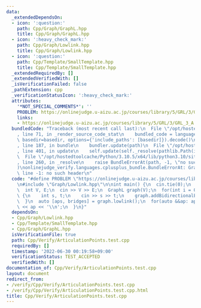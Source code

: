 ```yaml
---
data:
  _extendedDependsOn:
  - icon: ':question:'
    path: Cpp/Graph/GraphL.hpp
    title: Cpp/Graph/GraphL.hpp
  - icon: ':heavy_check_mark:'
    path: Cpp/Graph/Lowlink.hpp
    title: Cpp/Graph/Lowlink.hpp
  - icon: ':question:'
    path: Cpp/Template/SmallTemplate.hpp
    title: Cpp/Template/SmallTemplate.hpp
  _extendedRequiredBy: []
  _extendedVerifiedWith: []
  _isVerificationFailed: false
  _pathExtension: cpp
  _verificationStatusIcon: ':heavy_check_mark:'
  attributes:
    '*NOT_SPECIAL_COMMENTS*': ''
    PROBLEM: https://onlinejudge.u-aizu.ac.jp/courses/library/5/GRL/3/GRL_3_A
    links:
    - https://onlinejudge.u-aizu.ac.jp/courses/library/5/GRL/3/GRL_3_A
  bundledCode: "Traceback (most recent call last):\n  File \"/opt/hostedtoolcache/Python/3.10.5/x64/lib/python3.10/site-packages/onlinejudge_verify/documentation/build.py\"\
    , line 71, in _render_source_code_stat\n    bundled_code = language.bundle(stat.path,\
    \ basedir=basedir, options={'include_paths': [basedir]}).decode()\n  File \"/opt/hostedtoolcache/Python/3.10.5/x64/lib/python3.10/site-packages/onlinejudge_verify/languages/cplusplus.py\"\
    , line 187, in bundle\n    bundler.update(path)\n  File \"/opt/hostedtoolcache/Python/3.10.5/x64/lib/python3.10/site-packages/onlinejudge_verify/languages/cplusplus_bundle.py\"\
    , line 401, in update\n    self.update(self._resolve(pathlib.Path(included), included_from=path))\n\
    \  File \"/opt/hostedtoolcache/Python/3.10.5/x64/lib/python3.10/site-packages/onlinejudge_verify/languages/cplusplus_bundle.py\"\
    , line 260, in _resolve\n    raise BundleErrorAt(path, -1, \"no such header\"\
    )\nonlinejudge_verify.languages.cplusplus_bundle.BundleErrorAt: Graph/Lowlink.hpp:\
    \ line -1: no such header\n"
  code: "#define PROBLEM \"https://onlinejudge.u-aizu.ac.jp/courses/library/5/GRL/3/GRL_3_A\"\
    \n#include \"Graph/Lowlink.hpp\"\n\nint main() {\n  cin.tie(0);\n  ios::sync_with_stdio(false);\n\
    \  int V, E;\n  cin >> V >> E;\n  GraphL graph(V);\n  for(int i = 0; i < E; ++i)\
    \ {\n    int s, t;\n    cin >> s >> t;\n    graph.addBidirectionalEdge(s, t);\n\
    \  }\n  auto [aps, bridges] = graph.lowlink();\n  for(auto &&ap: aps) {\n    cout\
    \ << ap << '\\n';\n  }\n}"
  dependsOn:
  - Cpp/Graph/Lowlink.hpp
  - Cpp/Template/SmallTemplate.hpp
  - Cpp/Graph/GraphL.hpp
  isVerificationFile: true
  path: Cpp/Verify/ArticulationPoints.test.cpp
  requiredBy: []
  timestamp: '2022-06-30 00:19:58+09:00'
  verificationStatus: TEST_ACCEPTED
  verifiedWith: []
documentation_of: Cpp/Verify/ArticulationPoints.test.cpp
layout: document
redirect_from:
- /verify/Cpp/Verify/ArticulationPoints.test.cpp
- /verify/Cpp/Verify/ArticulationPoints.test.cpp.html
title: Cpp/Verify/ArticulationPoints.test.cpp
---
```

